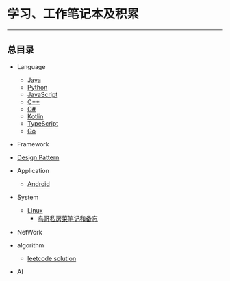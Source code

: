 # 学习、工作笔记本及积累

---

## 总目录

* Language
    * [Java](Java/README.md)
    * [Python](Python/README.md)
    * [JavaScript](JavaScript/README.md)
    * [C++]()
    * [C#]()
    * [Kotlin]()
    * [TypeScript]()
    * [Go]()

* Framework

* [Design Pattern](DesignPattern/README.md)

* Application
    * [Android]()
    
* System
    * [Linux](Linux/README.md)
        * [鸟哥私房菜笔记和备忘](Linux/linux_note/README.md)

* NetWork

* algorithm
    * [leetcode solution](leetcode/README.md)

* AI